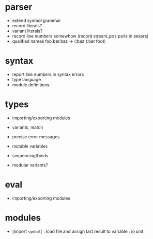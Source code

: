 

# parser

- extend symbol grammar
- record literals?
- variant literals?
- record line numbers somewhow (record stream_pos pairs in sexprs)
- qualified names foo.bar.baz -> (:baz (:bar foo))

# syntax

- report line numbers in syntax errors
- type language
- module definitions

# types

- importing/exporting modules
- variants, match
- precise error messages
- mutable variables
- sequencing/binds

- modular variants?

# eval

- importing/exporting modules


# modules

- (import `symbol`) : load file and assign last result to variable
  : io unit
  
